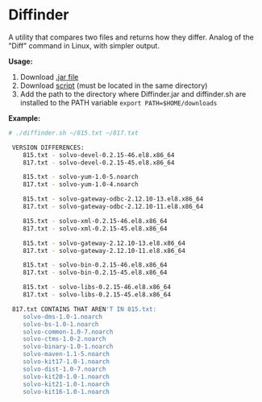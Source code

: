 # Diffinder
A utility that compares two files and returns how they differ. Analog of the "Diff" command in Linux, with simpler output. 

**Usage:**
1. Download [.jar file](https://drive.google.com/file/d/1CrvZbGxFTcRNp0Ynw2NBDyqz4IJbq4qI/view)
2. Download [script](https://drive.google.com/file/d/1J9fFmnUSMMTiC72MAJOXr9W_TsgWiZC4) (must be located in the same directory)
3. Add the path to the directory where Diffinder.jar and diffinder.sh are installed to the PATH variable
   ```export PATH=$HOME/downloads```

**Example:**
```bash
# ./diffinder.sh ~/815.txt ~/817.txt

 VERSION DIFFERENCES:
    815.txt - solvo-devel-0.2.15-46.el8.x86_64
    817.txt - solvo-devel-0.2.15-45.el8.x86_64

    815.txt - solvo-yum-1.0-5.noarch
    817.txt - solvo-yum-1.0-4.noarch

    815.txt - solvo-gateway-odbc-2.12.10-13.el8.x86_64
    817.txt - solvo-gateway-odbc-2.12.10-11.el8.x86_64

    815.txt - solvo-xml-0.2.15-46.el8.x86_64
    817.txt - solvo-xml-0.2.15-45.el8.x86_64

    815.txt - solvo-gateway-2.12.10-13.el8.x86_64
    817.txt - solvo-gateway-2.12.10-11.el8.x86_64

    815.txt - solvo-bin-0.2.15-46.el8.x86_64
    817.txt - solvo-bin-0.2.15-45.el8.x86_64

    815.txt - solvo-libs-0.2.15-46.el8.x86_64
    817.txt - solvo-libs-0.2.15-45.el8.x86_64

 817.txt CONTAINS THAT AREN'T IN 815.txt:
    solvo-dms-1.0-1.noarch
    solvo-bs-1.0-1.noarch
    solvo-common-1.0-7.noarch
    solvo-ctms-1.0-2.noarch
    solvo-binary-1.0-1.noarch
    solvo-maven-1.1-5.noarch
    solvo-kit17-1.0-1.noarch
    solvo-dist-1.0-7.noarch
    solvo-kit20-1.0-1.noarch
    solvo-kit21-1.0-1.noarch
    solvo-kit16-1.0-1.noarch
```
